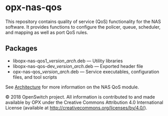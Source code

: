 # opx-nas-qos
This repository contains quality of service (QoS) functionality for the NAS software. It provides functions to configure the policer, queue, scheduler, and mapping as well as port QoS rules.

## Packages
- libopx-nas-qos1\_*version*\_*arch*.deb — Utility libraries  
- libopx-nas-qos-dev\_*version*\_*arch*.deb — Exported header file  
- opx-nas-qos\_*version*\_*arch*.deb — Service executables, configuration files, and tool scripts

See [Architecture](https://github.com/open-switch/opx-docs/wiki/Architecture) for more information on the NAS QoS module.

© 2018 OpenSwitch project. All information is contributed to and made available by OPX under the Creative Commons Attribution 4.0 International License (available at http://creativecommons.org/licenses/by/4.0/).
